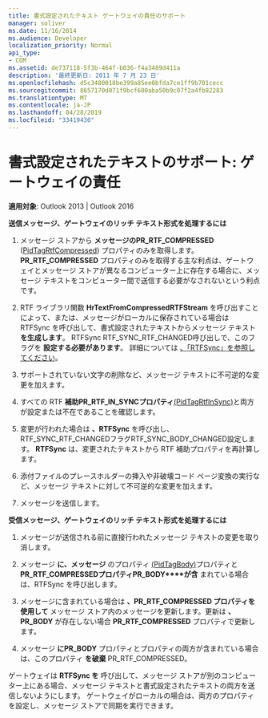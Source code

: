 ```yaml
---
title: 書式設定されたテキスト ゲートウェイの責任のサポート
manager: soliver
ms.date: 11/16/2014
ms.audience: Developer
localization_priority: Normal
api_type:
- COM
ms.assetid: de737118-5f3b-464f-b036-f4a3489d411a
description: '最終更新日: 2011 年 7 月 23 日'
ms.openlocfilehash: d5c3480018be399a85ee0bfda7ce1ff9b701cecc
ms.sourcegitcommit: 8657170d071f9bcf680aba50b9c07f2a4fb82283
ms.translationtype: MT
ms.contentlocale: ja-JP
ms.lasthandoff: 04/28/2019
ms.locfileid: "33419430"
---
```

# <a name="supporting-formatted-text-gateway-responsibilities"></a>書式設定されたテキストのサポート: ゲートウェイの責任

  
  
**適用対象**: Outlook 2013 | Outlook 2016 
  
 **送信メッセージ、ゲートウェイのリッチ テキスト形式を処理するには**
  
1. メッセージ ストアから **メッセージのPR_RTF_COMPRESSED** ([PidTagRtfCompressed](pidtagrtfcompressed-canonical-property.md)) プロパティのみを取得します。 **PR_RTF_COMPRESSED** プロパティのみを取得する主な利点は、ゲートウェイとメッセージ ストアが異なるコンピューター上に存在する場合に、メッセージ テキストをコンピューター間で送信する必要がなされないという利点です。 
    
2. RTF ライブラリ関数 **HrTextFromCompressedRTFStream** を呼び出すことによって、または、メッセージがローカルに保存されている場合は RTFSync を呼び出して、書式設定されたテキストからメッセージ テキスト **を生成します**。 RTFSync RTF_SYNC_RTF_CHANGED呼び出しで、このフラグを **設定する必要があります**。 詳細については [、「RTFSync」を参照してください](rtfsync.md)。
    
3. サポートされていない文字の削除など、メッセージ テキストに不可逆的な変更を加えます。 
    
4. すべての RTF **補助PR_RTF_IN_SYNCプロパティ**[(PidTagRtfInSync)](pidtagrtfinsync-canonical-property.md)と両方が設定または不在であることを確認します。
    
5. 変更が行われた場合は **、RTFSync** を呼び出し、RTF_SYNC_RTF_CHANGEDフラグRTF_SYNC_BODY_CHANGED設定します。 **RTFSync** は、変更されたテキストから RTF 補助プロパティを再計算します。 
    
6. 添付ファイルのプレースホルダーの挿入や非破壊コード ページ変換の実行など、メッセージ テキストに対して不可逆的な変更を加えます。
    
7. メッセージを送信します。
    
 **受信メッセージ、ゲートウェイのリッチ テキスト形式を処理するには**
  
1. メッセージが送信される前に直接行われたメッセージ テキストの変更を取り消します。 
    
2. メッセージ **に、メッセージ** のプロパティ [(PidTagBody)](pidtagbody-canonical-property.md)プロパティと **PR_RTF_COMPRESSEDプロパティPR_BODY****が含** まれている場合は、RTFSync を呼び出します。 
    
3. メッセージに含まれている場合は **、PR_RTF_COMPRESSED プロパティを使用して** メッセージ ストア内のメッセージを更新します。更新は **、PR_BODY** が存在しない場合 **PR_RTF_COMPRESSED** プロパティで更新します。 
    
4. メッセージ **にPR_BODY** プロパティとプロパティの両方が含まれている場合は、このプロパティ **を破棄** PR_RTF_COMPRESSED。
    
ゲートウェイは **RTFSync を** 呼び出して、メッセージ ストアが別のコンピューター上にある場合、メッセージ テキストと書式設定されたテキストの両方を送信しないようにします。 ゲートウェイがローカルの場合は、両方のプロパティを設定し、メッセージ ストアで同期を実行できます。 
  

